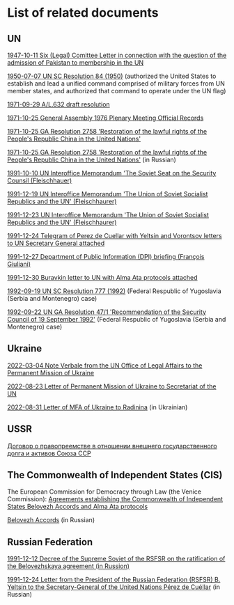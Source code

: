 
# List of related documents 

## UN 

[1947-10-11 Six (Legal) Comittee Letter in connection with the question of the admission of Pakistan to membership in the UN](https://github.com/ageyev/un-su/blob/main/documents/un/1947-10-08_Sixth_Commitee_Letter.pdf)

[1950-07-07 UN SC Resolution 84 (1950)](https://github.com/ageyev/un-su/blob/main/documents/un/1950-07-07_UN_SC_Resolution_84_1950_en.png) (authorized the United States to establish and lead a unified command comprised of military forces from UN member states, and authorized that command to operate under the UN flag)

[1971-09-29 A/L.632 draft resolution](https://github.com/ageyev/un-su/blob/main/documents/un/1991-09-29_A_L.632-EN.pdf)

[1971-10-25 General Assembly 1976 Plenary Meeting Official Records](https://github.com/ageyev/un-su/blob/main/documents/un/1971-10-25_GA_official_records.pdf)

[1971-10-25 GA Resolution 2758 'Restoration of the lawful rights of the People's Republic China in the United Nations'](https://github.com/ageyev/un-su/blob/main/documents/un/1971-10-25_UN_GA_Resolution_2758_en.png)

[1971-10-25 GA Resolution 2758 'Restoration of the lawful rights of the People's Republic China in the United Nations'](https://github.com/ageyev/un-su/blob/main/documents/un/1971-10-25_GA_Resolution_2758_ru.pdf) (in Russian) 

[1991-10-10 UN Interoffice Memorandum 'The Soviet Seat on the Security Counsil (Fleischhauer)](https://github.com/ageyev/un-su/blob/main/documents/un/1991-10-10_Interoffice_Memorandum_Fleischhauer.pdf)

[1991-12-19 UN Interoffice Memorandum 'The Union of Soviet Socialist Republics and the UN' (Fleischhaurer)](https://github.com/ageyev/un-su/blob/main/documents/un/1991-12-19_Interoffice_Memorandum_Fleischhaurer.pdf)

[1991-12-23 UN Interoffice Memorandum 'The Union of Soviet Socialist Republics and the UN' (Fleischhaurer)](https://github.com/ageyev/un-su/blob/main/documents/un/1991-12-23_Interoffice_Memorandum_Fleischhaurer.pdf)

[1991-12-24 Telegram of Perez de Cuellar with Yeltsin and Vorontsov letters to UN Secretary General attached](https://github.com/ageyev/un-su/blob/main/documents/un/1991-12-24_Telegram_of_Perez_de_Cuellar_with_RF_Letters_attached.pdf)

[1991-12-27 Department of Public Information (DPI) briefing (François Giuliani)](https://github.com/ageyev/un-su/blob/main/documents/un/1991-12-27_DPI_Briefing.pdf)

[1991-12-30 Buravkin letter to UN with Alma Ata protocols attached](https://github.com/ageyev/un-su/blob/main/documents/un/1991-12-30_Buravkin_to_UN.pdf) 

[1992-09-19 UN SC Resolution 777 (1992)](https://github.com/ageyev/un-su/blob/main/documents/un/1992-09-19_UN_SC_Resolution_777_1992_en.png) (Federal Respublic of Yugoslavia (Serbia and Montenegro) case)

[1992-09-22 UN GA Resolution 47/1 'Recommendation of the Security Council of 19 September 1992'](https://github.com/ageyev/un-su/blob/main/documents/un/1992-09-22_UN_GA_Resolution_47-1_1992_en.png) (Federal Respublic of Yugoslavia (Serbia and Montenegro) case)

## Ukraine 

[2022-03-04 Note Verbale from the UN Office of Legal Affairs to the Permanent Mission of Ukraine](https://github.com/ageyev/un-su/blob/main/documents/ukraine/2022-03-04_Note_Verbale_from_the_Office_of_Legal_Affairs_to_the_Permanent_Mission_of_Ukraine.pdf)

[2022-08-23 Letter of Permanent Mission of Ukraine to Secretariat of the UN](https://github.com/ageyev/un-su/blob/main/documents/ukraine/2022-08-23_permanent_mission_of_ukraine_to_secretariat_of_the_un.jpg)

[2022-08-31 Letter of MFA of Ukraine to Radinina](https://github.com/ageyev/un-su/blob/main/documents/ukraine/2022-08-31_mfa_to_radina.jpg) (in Ukrainian)

## USSR 

[Договор о правопреемстве в отношении внешнего государственного долга и активов Союза ССР](https://ru.wikisource.org/wiki/%D0%94%D0%BE%D0%B3%D0%BE%D0%B2%D0%BE%D1%80_%D0%BE_%D0%BF%D1%80%D0%B0%D0%B2%D0%BE%D0%BF%D1%80%D0%B5%D0%B5%D0%BC%D1%81%D1%82%D0%B2%D0%B5_%D0%B2_%D0%BE%D1%82%D0%BD%D0%BE%D1%88%D0%B5%D0%BD%D0%B8%D0%B8_%D0%B2%D0%BD%D0%B5%D1%88%D0%BD%D0%B5%D0%B3%D0%BE_%D0%B3%D0%BE%D1%81%D1%83%D0%B4%D0%B0%D1%80%D1%81%D1%82%D0%B2%D0%B5%D0%BD%D0%BD%D0%BE%D0%B3%D0%BE_%D0%B4%D0%BE%D0%BB%D0%B3%D0%B0_%D0%B8_%D0%B0%D0%BA%D1%82%D0%B8%D0%B2%D0%BE%D0%B2_%D0%A1%D0%BE%D1%8E%D0%B7%D0%B0_%D0%A1%D0%A1%D0%A0)

## The Commonwealth of Independent States (CIS)

The European Commission for Democracy through Law (the Venice Commission): [Agreements establishing the Commonwealth of Independent States Belovezh Accords and Alma Ata protocols](https://github.com/ageyev/un-su/blob/main/documents/cis/alma-alta-commonwealth-of-independent-states-december-1991.pdf)

[Belovezh Accords](https://github.com/ageyev/un-su/blob/main/documents/cis/1991-12-08_Belovezh_Accords_ru.pdf) (in Russian)

## Russian Federation 

[1991-12-12 Decree of the Supreme Soviet of the RSFSR on the ratification of the Belovezhskaya agreement (in Russion)](https://raw.githubusercontent.com/ageyev/un-su/main/documents/russia/1991-12-12_ratification.jpg) 

[1991-12-24 Letter from the President of the Russian Federation (RSFSR) B. Yeltsin to the Secretary-General of the United Nations Pérez de Cuéllar](https://github.com/ageyev/un-su/blob/main/documents/russia/1991-12-24_Yeltsin_to_UN_SG_ru.pdf) (in Russian)